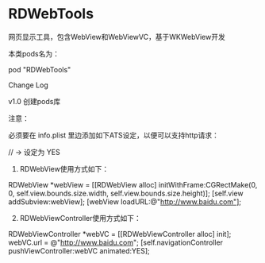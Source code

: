 # RDWebTools
网页显示工具，包含WebView和WebViewVC，基于WKWebView开发

本类pods名为：

pod "RDWebTools"


Change Log

v1.0 创建pods库


注意：

必须要在 info.plist 里边添加如下ATS设定，以便可以支持http请求：

//<App Transport Security Settings> -> <Allow Arbitrary Loads> 设定为 YES



1. RDWebView使用方式如下：

RDWebView *webView = [[RDWebView alloc] initWithFrame:CGRectMake(0, 0, self.view.bounds.size.width, self.view.bounds.size.height)];
[self.view addSubview:webView];
[webView loadURL:@"http://www.baidu.com"];



2. RDWebViewController使用方式如下：

RDWebViewController *webVC = [[RDWebViewController alloc] init];
webVC.url = @"http://www.baidu.com";
[self.navigationController pushViewController:webVC animated:YES];




